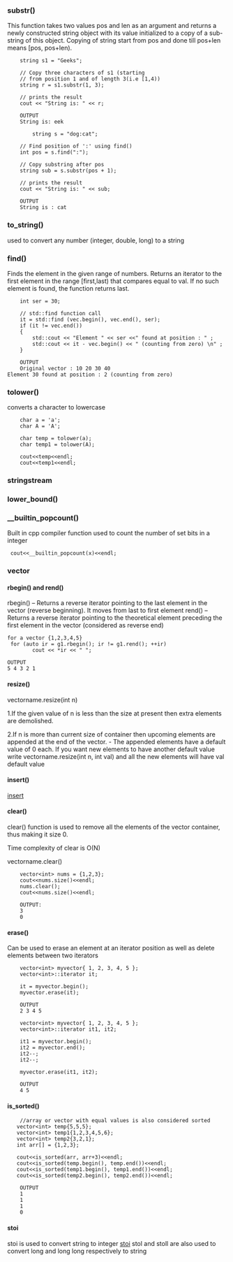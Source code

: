 ### substr()
This function takes two values pos and len as an argument and returns a newly constructed string object with its value initialized to a copy of a sub-string of this object. Copying of string start from pos and done till pos+len means [pos, pos+len).

```
    string s1 = "Geeks";
  
    // Copy three characters of s1 (starting 
    // from position 1 and of length 3(i.e [1,4))
    string r = s1.substr(1, 3);
  
    // prints the result
    cout << "String is: " << r;

    OUTPUT
    String is: eek

        string s = "dog:cat";
  
    // Find position of ':' using find()
    int pos = s.find(":");
  
    // Copy substring after pos
    string sub = s.substr(pos + 1);
  
    // prints the result
    cout << "String is: " << sub;

    OUTPUT
    String is : cat
```

### to_string()

used to convert any number (integer, double, long) to a string



### find()
Finds the element in the given range of numbers. Returns an iterator to the first element in the range [first,last) that compares equal to val. If no such element is found, the function returns last.

```
    int ser = 30;
      
    // std::find function call
    it = std::find (vec.begin(), vec.end(), ser);
    if (it != vec.end())
    {
        std::cout << "Element " << ser <<" found at position : " ;
        std::cout << it - vec.begin() << " (counting from zero) \n" ;
    }

    OUTPUT
    Original vector : 10 20 30 40
Element 30 found at position : 2 (counting from zero)
```

### tolower()
converts a character to lowercase 
```
    char a = 'a';
    char A = 'A';
    
    char temp = tolower(a);
    char temp1 = tolower(A);
    
    cout<<temp<<endl;
    cout<<temp1<<endl;
```

### stringstream

### lower_bound()


### __builtin_popcount()

Built in cpp compiler function used to count the number of set bits in a integer
```
 cout<<__builtin_popcount(x)<<endl;
```


### vector

#### rbegin() and rend()
rbegin() – Returns a reverse iterator pointing to the last element in the vector (reverse beginning). It moves from last to first element
rend() – Returns a reverse iterator pointing to the theoretical element preceding the first element in the vector (considered as reverse end)

```
for a vector {1,2,3,4,5}
 for (auto ir = g1.rbegin(); ir != g1.rend(); ++ir)
        cout << *ir << " ";

OUTPUT
5 4 3 2 1
```

#### resize()
vectorname.resize(int n)

1.If the given value of n is less than the size at present then extra elements are demolished.

2.If n is more than current size of container then upcoming elements are appended at the end of the vector. - The appended elements have a default value of 0 each. If you want new elements to have another default value write vectorname.resize(int n, int val) and all the new elements will have val default value

#### insert()
[insert](https://www.geeksforgeeks.org/vector-insert-function-in-c-stl/)

#### clear()
clear() function is used to remove all the elements of the vector container, thus making it size 0. 

Time complexity of clear is O(N)

vectorname.clear()

```
    vector<int> nums = {1,2,3};
    cout<<nums.size()<<endl;
    nums.clear();
    cout<<nums.size()<<endl;

    OUTPUT:
    3
    0
```
#### erase()

Can be used to erase an element at an iterator position as well as delete elements between two iterators


```
    vector<int> myvector{ 1, 2, 3, 4, 5 };
    vector<int>::iterator it;
 
    it = myvector.begin();
    myvector.erase(it);

    OUTPUT
    2 3 4 5

    vector<int> myvector{ 1, 2, 3, 4, 5 };
    vector<int>::iterator it1, it2;
 
    it1 = myvector.begin();
    it2 = myvector.end();
    it2--;
    it2--;
 
    myvector.erase(it1, it2);
    
    OUTPUT
    4 5
```

#### is_sorted()

```
	//array or vector with equal values is also considered sorted
   vector<int> temp{5,5,5};
   vector<int> temp1{1,2,3,4,5,6};
   vector<int> temp2{3,2,1};
   int arr[] = {1,2,3};
   
   cout<<is_sorted(arr, arr+3)<<endl;
   cout<<is_sorted(temp.begin(), temp.end())<<endl;
   cout<<is_sorted(temp1.begin(), temp1.end())<<endl;
   cout<<is_sorted(temp2.begin(), temp2.end())<<endl;

	OUTPUT
	1
	1
	1
	0
```

#### stoi
stoi is used to convert string to integer
[stoi](https://www.geeksforgeeks.org/converting-strings-numbers-cc/)
stol and stoll are also used to convert long and long long respectively to string
